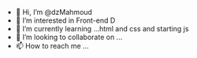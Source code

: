 - 👋 Hi, I’m @dzMahmoud
- 👀 I’m interested in Front-end D
- 🌱 I’m currently learning ...html and css and starting js
- 💞️ I’m looking to collaborate on ...
- 📫 How to reach me ...

<!---
dzMahmoud/dzMahmoud is a ✨ special ✨ repository because its `README.md` (this file) appears on your GitHub profile.
You can click the Preview link to take a look at your changes.
--->
